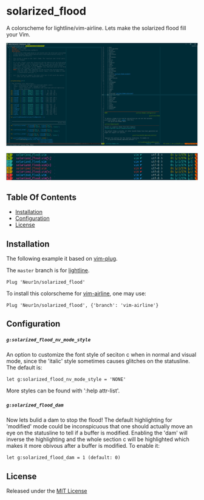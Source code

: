 # solarized_flood
A colorscheme for lightline/vim-airline. Lets make the solarized flood fill your Vim.

![screenshot](./screenshots/overall.png)

![screenshot](./screenshots/modes.png)

## Table Of Contents

- [Installation](#installation)
- [Configuration](#configuration)
- [License](#license)

## Installation

The following example it based on [vim-plug](https://github.com/junegunn/vim-plug).

The `master` branch is for [lightline](https://github.com/itchyny/lightline.vim).

```vim
Plug 'Neur1n/solarized_flood'
```

To install this colorscheme for [vim-airline](https://github.com/vim-airline/vim-airline),
one may use:

```vim
Plug 'Neur1n/solarized_flood', {'branch': 'vim-airline'}
```

## Configuration

##### `g:solarized_flood_nv_mode_style`
An option to customize the font style of seciton c when in normal and visual
mode, since the 'italic' style sometimes causes glitches on the statusline.
The default is:

```vim
let g:solarized_flood_nv_mode_style = 'NONE'
```

More styles can be found with ':help attr-list'.

##### `g:solarized_flood_dam`
Now lets bulid a dam to stop the flood! The default highlighting for 'modified'
mode could be inconspicuous that one should actually move an eye on the
statusline to tell if a buffer is modified. Enabling the 'dam' will inverse the
highlighting and the whole section c will be highlighted which makes it more
obivous after a buffer is modified. To enable it:

```vim
let g:solarized_flood_dam = 1 (default: 0)
```

## License

Released under the [MIT License](LICENSE)
